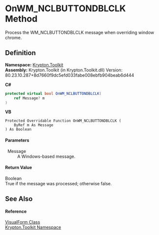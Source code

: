 # OnWM_NCLBUTTONDBLCLK Method


Process the WM_NCLBUTTONDBLCLK message when overriding window chrome.



## Definition
**Namespace:** <a href="79d2eac2-21f4-54ff-7552-b20c33c30600.md">Krypton.Toolkit</a>  
**Assembly:** Krypton.Toolkit (in Krypton.Toolkit.dll) Version: 80.23.10.287+8d7660f9dc5efd033fabe008ebfb904beab6d444

**C#**
``` C#
protected virtual bool OnWM_NCLBUTTONDBLCLK(
	ref Message? m
)
```
**VB**
``` VB
Protected Overridable Function OnWM_NCLBUTTONDBLCLK ( 
	ByRef m As Message
) As Boolean
```



#### Parameters
<dl><dt>  Message</dt><dd>A Windows-based message.</dd></dl>

#### Return Value
Boolean  
True if the message was processed; otherwise false.

## See Also


#### Reference
<a href="bd185a29-8954-1412-8e7c-67631bab3d9c.md">VisualForm Class</a>  
<a href="79d2eac2-21f4-54ff-7552-b20c33c30600.md">Krypton.Toolkit Namespace</a>  
